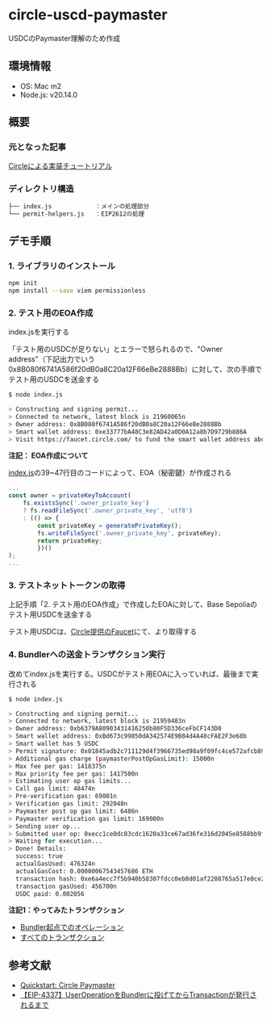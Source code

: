 # circle-uscd-paymaster

USDCのPaymaster理解のため作成

## 環境情報

* OS: Mac m2
* Node.js: v20.14.0

## 概要

### 元となった記事

[Circleによる実装チュートリアル](https://developers.circle.com/stablecoins/quickstart-circle-paymaster)

### ディレクトリ構造

```bash
├── index.js            ：メインの処理部分
└── permit-helpers.js   ：EIP2612の処理
```

## デモ手順

### 1. ライブラリのインストール

```bash
npm init
npm install --save viem permissionless
```

### 2. テスト用のEOA作成

index.jsを実行する

「テスト用のUSDCが足りない」とエラーで怒られるので、"Owner address"（下記出力でいう0x8B080f6741A586f20dB0a8C20a12F66eBe2888Bb）に対して、次の手順でテスト用のUSDCを送金する

```bash
$ node index.js

> Constructing and signing permit...
> Connected to network, latest block is 21960065n
> Owner address: 0x8B080f6741A586f20dB0a8C20a12F66eBe2888Bb
> Smart wallet address: 0xe33777bA48C3e82AD42a0D0A12a8b7D9729b886A
> Visit https://faucet.circle.com/ to fund the smart wallet address above (not the owner address) with some USDC on > > BASE Sepolia, then return here and run the script again.
```

**注記： EOA作成について**

[index.js](./index.js)の39~47行目のコードによって、EOA（秘密鍵）が作成される

```javascript
...
const owner = privateKeyToAccount(
    fs.existsSync('.owner_private_key')
    ? fs.readFileSync('.owner_private_key', 'utf8')
    : (() => {
        const privateKey = generatePrivateKey();
        fs.writeFileSync('.owner_private_key', privateKey);
        return privateKey;
        })()
);
...
```

### 3. テストネットトークンの取得

上記手順「2. テスト用のEOA作成」で作成したEOAに対して、Base Sepoliaのテスト用USDCを送金する

テスト用USDCは、[Circle提供のFaucet](https://faucet.circle.com/?_gl=1*16uxt13*_gcl_au*NTU2NDg4NjY0LjE3Mzk1MTQ1NzY.*_ga*MTM5NjY5MzI0My4xNzM5NTE0NTc3*_ga_GJDVPCQNRV*MTczOTUxNDU3Ni4xLjEuMTczOTUxNDk1My42MC4wLjA.)にて、より取得する

### 4. Bundlerへの送金トランザクション実行

改めてindex.jsを実行する。USDCがテスト用EOAに入っていれば、最後まで実行される

```bash
$ node index.js

> Constructing and signing permit...
> Connected to network, latest block is 21959483n
> Owner address: 0xb6379A80903431416250b80F5D336ceFbCF143D0
> Smart wallet address: 0xBd673c99850dA342574E9B84d4A48cFAE2F3e68b
> Smart wallet has 5 USDC
> Permit signature: 0x01845adb2c711129d4f3966735ed98a9f09fc4ce572afcb893e5afbbf71c1c7742f2f4f9300849f2008103587630f3076f3c62474e1108e1509c9b61703ee81041ff0147ce64225a0c28387873f3889303abf1ba151c
> Additional gas charge (paymasterPostOpGasLimit): 15000n
> Max fee per gas: 1418375n
> Max priority fee per gas: 1417500n
> Estimating user op gas limits...
> Call gas limit: 48474n
> Pre-verification gas: 69801n
> Verification gas limit: 292048n
> Paymaster post op gas limit: 6486n
> Paymaster verification gas limit: 169000n
> Sending user op...
> Submitted user op: 0xecc1ce0dc83cdc1620a33ce67ad36fe316d2045e8588bb9feb7a93c49da413b1
> Waiting for execution...
> Done! Details:
  success: true
  actualGasUsed: 476324n
  actualGasCost: 0.00000067543457686 ETH
  transaction hash: 0xe6a4ecc7f5b940b58307fdcc0eb8d01af2208765a517e0ce2758aae0f711ab88
  transaction gasUsed: 456700n
  USDC paid: 0.002056
```

**注記1：やってみたトランザクション**

* [Bundler起点でのオペレーション](https://jiffyscan.xyz/userOpHash/0xecc1ce0dc83cdc1620a33ce67ad36fe316d2045e8588bb9feb7a93c49da413b1?network=base-sepolia&section=overview)
* [すべてのトランザクション](https://sepolia.basescan.org/tx/0xe6a4ecc7f5b940b58307fdcc0eb8d01af2208765a517e0ce2758aae0f711ab88)

## 参考文献

* [Quickstart: Circle Paymaster](https://developers.circle.com/stablecoins/quickstart-circle-paymaster)
* [【EIP-4337】UserOperationをBundlerに投げてからTransactionが発行されるまで](https://zenn.dev/taxio/articles/834e6a04bd6b80)